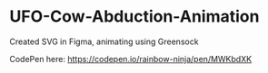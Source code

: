 # UFO-Cow-Abduction-Animation
Created SVG in Figma, animating using Greensock

CodePen here: https://codepen.io/rainbow-ninja/pen/MWKbdXK
